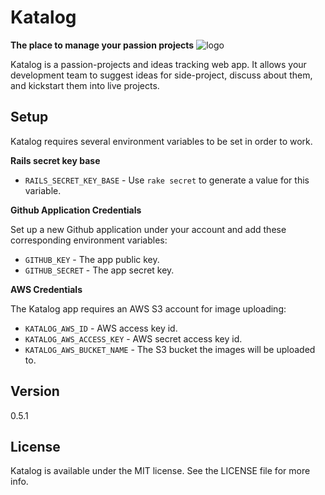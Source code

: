 # Katalog
__The place to manage your passion projects__
![logo](https://github.com/TheGiftsProject/katalog/master/public/images/logo-big.png)

Katalog is a passion-projects and ideas tracking web app. It allows your development team to suggest ideas for side-project, discuss about them, and kickstart them into live projects.

## Setup

Katalog requires several environment variables to be set in order to work.

__Rails secret key base__

* `RAILS_SECRET_KEY_BASE` - Use `rake secret` to generate a value for this variable.

__Github Application Credentials__

Set up a new Github application under your account and add these corresponding environment variables:

* `GITHUB_KEY` - The app public key.
* `GITHUB_SECRET` - The app secret key.

__AWS Credentials__

The Katalog app requires an AWS S3 account for image uploading:

* `KATALOG_AWS_ID` - AWS access key id.
* `KATALOG_AWS_ACCESS_KEY` - AWS secret access key id.
* `KATALOG_AWS_BUCKET_NAME` - The S3 bucket the images will be uploaded to.

## Version

0.5.1

## License

Katalog is available under the MIT license. See the LICENSE file for more info.
